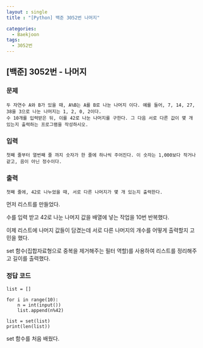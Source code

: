 ```yaml
---
layout : single
title : "[Python] 백준 3052번 나머지"

categories:
  - Baekjoon
tags:
  - 3052번
---
```

## [백준] 3052번 - 나머지
### 문제
```
두 자연수 A와 B가 있을 때, A%B는 A를 B로 나눈 나머지 이다. 예를 들어, 7, 14, 27, 38을 3으로 나눈 나머지는 1, 2, 0, 2이다. 
수 10개를 입력받은 뒤, 이를 42로 나눈 나머지를 구한다. 그 다음 서로 다른 값이 몇 개 있는지 출력하는 프로그램을 작성하시오.
```
### 입력
```
첫째 줄부터 열번째 줄 까지 숫자가 한 줄에 하나씩 주어진다. 이 숫자는 1,000보다 작거나 같고, 음이 아닌 정수이다.
```
### 출력
```
첫째 줄에, 42로 나누었을 때, 서로 다른 나머지가 몇 개 있는지 출력한다.
```

먼저 리스트를 만들었다.

수를 입력 받고 42로 나눈 나머지 값을 배열에 넣는 작업을 10번 반복했다.

이제 리스트에 나머지 값들이 담겼는데 서로 다른 나머지의 개수를 어떻게 출력할지 고민을 했다.

set 함수(집합자료형으로 중복을 제거해주는 필터 역할)를 사용하여 리스트를 정리해주고 길이를 출력했다. 

### 정답 코드
```
list = []

for i in range(10):
    n = int(input())
    list.append(n%42)

list = set(list)
print(len(list))
```

set 함수를 처음 배웠다.
